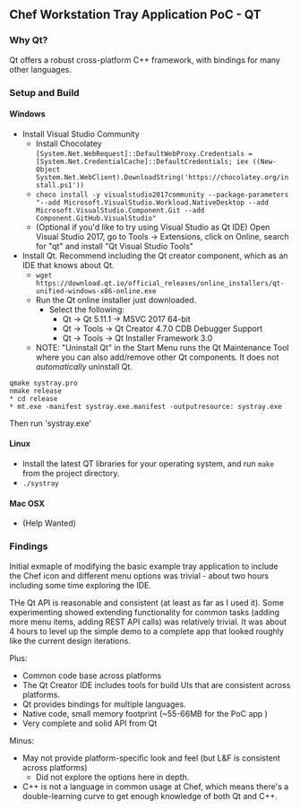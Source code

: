 
## Chef Workstation Tray Application PoC - QT


### Why Qt?
Qt offers a robust cross-platform C++ framework, with bindings for many other languages.

### Setup and Build

#### Windows
* Install Visual Studio Community
  * Install Chocolatey `[System.Net.WebRequest]::DefaultWebProxy.Credentials = [System.Net.CredentialCache]::DefaultCredentials; iex ((New-Object System.Net.WebClient).DownloadString('https://chocolatey.org/install.ps1'))`
  * `choco install -y visualstudio2017community --package-parameters "--add Microsoft.VisualStudio.Workload.NativeDesktop --add Microsoft.VisualStudio.Component.Git --add Component.GitHub.VisualStudio"`
  * (Optional if you'd like to try using Visual Studio as Qt IDE) Open Visual Studio 2017, go to Tools -> Extensions, click on Online, search for "qt" and install "Qt Visual Studio Tools"
* Install Qt. Recommend including the Qt creator component, which as an IDE that knows about Qt.
  * `wget https://download.qt.io/official_releases/online_installers/qt-unified-windows-x86-online.exe`
  * Run the Qt online installer just downloaded.
    * Select the following:
      * Qt -> Qt 5.11.1 -> MSVC 2017 64-bit
      * Qt -> Tools -> Qt Creator 4.7.0 CDB Debugger Support
      * Qt -> Tools -> Qt Installer Framework 3.0
  * NOTE: "Uninstall Qt" in the Start Menu runs the Qt Maintenance Tool where you can also add/remove other Qt components. It does not _automatically_ uninstall Qt.

```
qmake systray.pro
nmake release
* cd release
* mt.exe -manifest systray.exe.manifest -outputresource: systray.exe

```
Then run 'systray.exe'


#### Linux
* Install the latest QT libraries for your operating system, and run `make` from the project directory.
* `./systray`


#### Mac OSX
* (Help Wanted)


### Findings

Initial exmaple of modifying the basic example tray application to include the Chef icon and different menu options
was trivial - about two hours including some time exploring the IDE.

THe Qt API is reasonable and consistent (at least as far as I used it). Some experimenting
showed extending functionality for common tasks (adding more menu items, adding REST API calls)
was relatively trivial. It was about 4 hours to level up the simple demo to a complete app that looked roughly
like the current design iterations.

Plus:
* Common code base across platforms
* The Qt Creator IDE includes tools for build UIs that are consistent across platforms.
* Qt provides bindings for multiple languages.
* Native code, small memory footprint (~55-66MB for the PoC app )
* Very complete and solid API from Qt

Minus:
* May not provide platform-specific look and feel (but L&F is consistent across platforms)
  * Did not explore the options here in depth.
* C++ is not a language in common usage at Chef, which means there's a double-learning curve to
  get enough knowledge of both Qt and C++.


